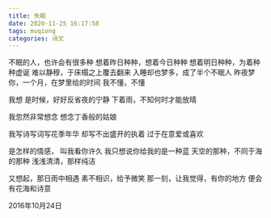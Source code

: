 ```yaml
---
title: 失眠
date: 2020-11-25 16:17:58
tags: muqiong
categories: 诗文
---
```

不眠的人，也许会有很多种
想着昨日种种，想着今日种种
想着明日种种，为着种种虚诞
难以静穆，于床榻之上覆去翻来
入睡却也梦多，成了半个不眠人
昨夜梦你，一个月，在梦里给的时间
我不懂，不懂

我想
是时候，好好反省夜的宁静
下着雨，不知何时才能放晴

我忽然非常想念
想念丁香般的姑娘

我写诗写词写花季年华
却写不出盛开的执着
过于在意爱或喜欢

是怎样的情感，
叫我看你许久
我只想说你给我的是一种蓝
天空的那种，不同于海的那种
浅浅清清，那样纯洁

又想起，那日雨中相遇
素不相识，给予微笑
那一刻，让我觉得，有你的地方
便会有花海和诗意

2016年10月24日
